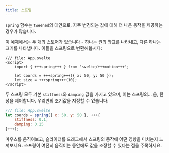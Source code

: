 ```yaml
---
title: 스프링
---
```


`spring` 함수는 `tweened`의 대안으로, 자주 변경되는 값에 대해 더 나은 동작을 제공하는 경우가 많습니다.

이 예제에서는 두 개의 스토어가 있습니다 - 하나는 원의 좌표를 나타내고, 다른 하나는 크기를 나타냅니다. 이들을 스프링으로 변환해봅시다:

```svelte
/// file: App.svelte
<script>
	import { +++spring+++ } from 'svelte/+++motion+++';

	let coords = +++spring+++({ x: 50, y: 50 });
	let size = +++spring+++(10);
</script>
```

두 스프링 모두 기본 `stiffness`와 `damping` 값을 가지고 있으며, 이는 스프링의... 음, 탄성을 제어합니다. 우리만의 초기값을 지정할 수 있습니다:

```js
/// file: App.svelte
let coords = spring({ x: 50, y: 50 }, +++{
	stiffness: 0.1,
	damping: 0.25
}+++);
```

마우스를 움직여보고, 슬라이더를 드래그해서 스프링의 동작에 어떤 영향을 미치는지 느껴보세요. 스프링이 여전히 움직이는 동안에도 값을 조정할 수 있다는 점을 주목하세요.
